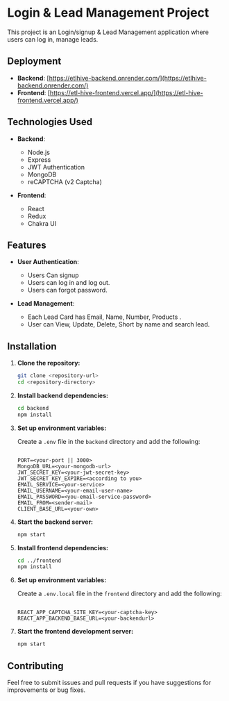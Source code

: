 # Login & Lead Management Project

This project is an Login/signup & Lead Management application where users can log in, manage leads.

## Deployment

- **Backend**: [https://etlhive-backend.onrender.com/](https://etlhive-backend.onrender.com/)
- **Frontend**: [https://etl-hive-frontend.vercel.app/](https://etl-hive-frontend.vercel.app/)

## Technologies Used

- **Backend**:
  - Node.js
  - Express
  - JWT Authentication
  - MongoDB
  - reCAPTCHA (v2 Captcha)

- **Frontend**:
  - React
  - Redux
  - Chakra UI

## Features

- **User Authentication**:
  - Users Can signup 
  - Users can log in and log out.
  - Users can forgot password.

- **Lead Management**:
  - Each Lead Card has Email, Name, Number, Products .
  - User can View, Update, Delete, Short by name and search lead.

## Installation

1. **Clone the repository:**

    ```bash
    git clone <repository-url>
    cd <repository-directory>
    ```

2. **Install backend dependencies:**

    ```bash
    cd backend
    npm install
    ```

3. **Set up environment variables:**

    Create a `.env` file in the `backend` directory and add the following:

    ```env

    PORT=<your-port || 3000>
    MongoDB_URL=<your-mongodb-url>
    JWT_SECRET_KEY=<your-jwt-secret-key>
    JWT_SECRET_KEY_EXPIRE=<according to you>
    EMAIL_SERVICE=<your-service>
    EMAIL_USERNAME=<your-email-user-name>
    EMAIL_PASSWORD=<you-email-service-password>
    EMAIL_FROM=<sender-mail>
    CLIENT_BASE_URL=<your-own>
    ```

4. **Start the backend server:**

    ```bash
    npm start
    ```

5. **Install frontend dependencies:**

    ```bash
    cd ../frontend
    npm install
    ```

6. **Set up environment variables:**

    Create a `.env.local` file in the `frontend` directory and add the following:

    ```env

    REACT_APP_CAPTCHA_SITE_KEY=<your-captcha-key>
    REACT_APP_BACKEND_BASE_URL=<your-backendurl>
    
    ```

7. **Start the frontend development server:**

    ```bash
    npm start
    ```

## Contributing

Feel free to submit issues and pull requests if you have suggestions for improvements or bug fixes.


